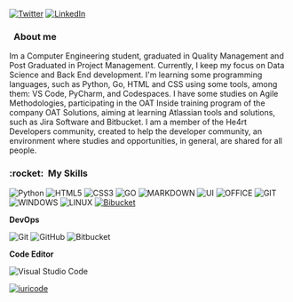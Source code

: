 [![Twitter](https://img.shields.io/badge/Twitter-1DA1F2?style=for-the-badge&logo=twitter&logoColor=white)](https://twitter.com/LucasBarcat)
[![LinkedIn](https://img.shields.io/badge/LinkedIn-0077B5?style=for-the-badge&logo=linkedin&logoColor=white)](https://www.linkedin.com/in/lucas-barcat/)

<h3> &nbsp; About me </h3>

 Im a Computer Engineering student, graduated in Quality Management and Post Graduated in Project Management. Currently, I keep my focus on Data Science and Back End development. I'm learning some programming languages, such as Python, Go, HTML and CSS using some tools, among them: VS Code, PyCharm, and Codespaces. I have some studies on Agile Methodologies, participating in the OAT Inside training program of the company OAT Solutions, aiming at learning Atlassian tools and solutions, such as Jira Software and Bitbucket. I am a member of the He4rt Developers community, created to help the developer community, an environment where studies and opportunities, in general, are shared for all people.


<h3> :rocket: &nbsp;My Skills </h3>

![Python](https://img.shields.io/badge/Python-3776AB?style=for-the-badge&logo=python&logoColor=white)
![HTML5](https://img.shields.io/badge/HTML5-E34F26?style=for-the-badge&logo=html5&logoColor=white)
![CSS3](https://img.shields.io/badge/CSS3-1572B6?style=for-the-badge&logo=css3&logoColor=white)
![GO](https://img.shields.io/badge/Go-00ADD8?style=for-the-badge&logo=go&logoColor=white)
![MARKDOWN](https://img.shields.io/badge/Markdown-000000?style=for-the-badge&logo=markdown&logoColor=white)
![UI](https://img.shields.io/badge/Material--UI-0081CB?style=for-the-badge&logo=material-ui&logoColor=white)
![OFFICE](https://img.shields.io/badge/Microsoft_Office-D83B01?style=for-the-badge&logo=microsoft-office&logoColor=white)
![GIT](https://img.shields.io/badge/Git-E34F26?style=for-the-badge&logo=git&logoColor=white)
![WINDOWS](https://img.shields.io/badge/Windows-017AD7?style=for-the-badge&logo=windows&logoColor=white)
![LINUX](https://img.shields.io/badge/Linux-E34F26?style=for-the-badge&logo=linux&logoColor=black)
[![Bibucket](https://img.shields.io/badge/Bitbucket-330F63?style=for-the-badge&logo=bitbucket&logoColor=white)](https://bitbucket.org/product)

**DevOps**

  ![Git](https://img.shields.io/badge/-Git-333333?style=flat&logo=git)
  ![GitHub](https://img.shields.io/badge/-GitHub-333333?style=flat&logo=github)
  ![Bitbucket](https://img.shields.io/badge/-Bitbucket-333333?style=flat&logo=bitbucket)

**Code Editor**

  ![Visual Studio Code](https://img.shields.io/badge/-Visual%20Studio%20Code-333333?style=flat&logo=visual-studio-code&logoColor=007ACC)


[![iuricode](https://github-readme-stats.vercel.app/api/top-langs/?username=lbarcat&hide=html&layout=compact=true&theme=dark)](https://github.com/lbarcat/github-readme-stats)